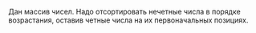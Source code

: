 Дан массив чисел. Надо отсортировать нечетные числа в порядке возрастания, оставив четные числа на их первоначальных позициях.